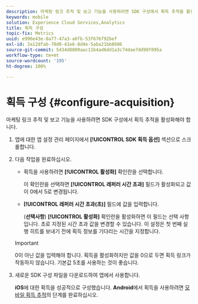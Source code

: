 ```yaml
---
description: 마케팅 링크 추적 및 보고 기능을 사용하려면 SDK 구성에서 획득 추적을 활성화해야 합니다.
keywords: mobile
solution: Experience Cloud Services,Analytics
title: 획득 구성
topic-fix: Metrics
uuid: e996e43e-8a77-47a3-a6fb-53f676f92bef
exl-id: 3a12dfab-70d0-41e6-8d4e-5aba21bb8606
source-git-commit: 5434d8809aac11b4ad6dd1a3c74dae7dd98f095a
workflow-type: tm+mt
source-wordcount: '195'
ht-degree: 100%

---
```


# 획득 구성 {#configure-acquisition}

마케팅 링크 추적 및 보고 기능을 사용하려면 SDK 구성에서 획득 추적을 활성화해야 합니다.

1. 앱에 대한 앱 설정 관리 페이지에서 **[!UICONTROL SDK 획득 옵션]** 섹션으로 스크롤합니다.
1. 다음 작업을 완료하십시오.

   * 획득을 사용하려면 **[!UICONTROL 활성화]** 확인란을 선택합니다.

      이 확인란을 선택하면 **[!UICONTROL 레퍼러 시간 초과]** 필드가 활성화되고 값이 0에서 5로 변경됩니다.

   * **[!UICONTROL 레퍼러 시간 초과(초)]** 필드에 값을 입력합니다.

      (**선택사항**) **[!UICONTROL 활성화]** 확인란을 활성화하면 이 필드는 선택 사항입니다. 초로 지정된 시간 초과 값을 변경할 수 있습니다. 이 설정은 첫 번째 실행 히트를 보내기 전에 획득 정보를 기다리는 시간을 지정합니다.
   >[!IMPORTANT]
   >0이 아닌 값을 입력해야 합니다. 획득을 활성화하지만 값을 0으로 두면 획득 링크가 작동하지 않습니다. 기본값 5초를 사용하는 것이 좋습니다.

1. 새로운 SDK 구성 파일을 다운로드하여 앱에서 사용합니다.

   **iOS**에 대한 획득을 성공적으로 구성했습니다.
**Android**&#x200B;에서 획득을 사용하려면 [모바일 획득 추적](/help/android/acquisition-main/acquisition.md)의 단계를 완료하십시오.
